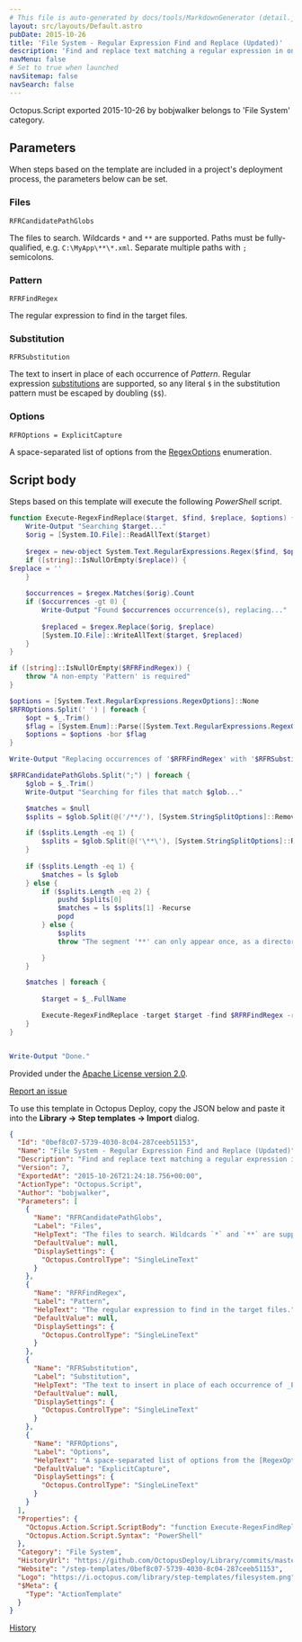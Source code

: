 ```yaml
---
# This file is auto-generated by docs/tools/MarkdownGenerator (detail.js)
layout: src/layouts/Default.astro
pubDate: 2015-10-26
title: 'File System - Regular Expression Find and Replace (Updated)'
description: 'Find and replace text matching a regular expression in one or more files. Now with working $ replacement.'
navMenu: false
# Set to true when launched
navSitemap: false
navSearch: false
---
```


Octopus.Script exported 2015-10-26 by bobjwalker belongs to 'File System' category.

## Parameters

When steps based on the template are included in a project's deployment process, the parameters below can be set.


<div class="param">

### Files

`RFRCandidatePathGlobs`

The files to search. Wildcards `*` and `**` are supported. Paths must be fully-qualified, e.g. `C:\MyApp\**\*.xml`. Separate multiple paths with `;` semicolons.

</div>
        
<div class="param">

### Pattern

`RFRFindRegex`

The regular expression to find in the target files.

</div>
        
<div class="param">

### Substitution

`RFRSubstitution`

The text to insert in place of each occurrence of _Pattern_. Regular expression [substitutions](http://msdn.microsoft.com/en-us/library/ewy2t5e0.aspx) are supported, so any literal `$` in the substitution pattern must be escaped by doubling (`$$`).

</div>
        
<div class="param">

### Options

`RFROptions = ExplicitCapture`

A space-separated list of options from the [RegexOptions](http://msdn.microsoft.com/en-us/library/system.text.regularexpressions.regexoptions.aspx) enumeration.

</div>
        

## Script body

Steps based on this template will execute the following *PowerShell* script.

```powershell
function Execute-RegexFindReplace($target, $find, $replace, $options) {
    Write-Output "Searching $target..."
    $orig = [System.IO.File]::ReadAllText($target)
    
    $regex = new-object System.Text.RegularExpressions.Regex($find, $options)
    if ([string]::IsNullOrEmpty($replace)) {        
$replace = ''
    }
    
    $occurrences = $regex.Matches($orig).Count
    if ($occurrences -gt 0) {
        Write-Output "Found $occurrences occurrence(s), replacing..."
        
        $replaced = $regex.Replace($orig, $replace)
        [System.IO.File]::WriteAllText($target, $replaced)
    }
}

if ([string]::IsNullOrEmpty($RFRFindRegex)) {
    throw "A non-empty 'Pattern' is required"
}

$options = [System.Text.RegularExpressions.RegexOptions]::None
$RFROptions.Split(' ') | foreach {
    $opt = $_.Trim()
    $flag = [System.Enum]::Parse([System.Text.RegularExpressions.RegexOptions], $opt)
    $options = $options -bor $flag
}

Write-Output "Replacing occurrences of '$RFRFindRegex' with '$RFRSubstitution' applying options $RFROptions"

$RFRCandidatePathGlobs.Split(";") | foreach {
    $glob = $_.Trim()
    Write-Output "Searching for files that match $glob..."

    $matches = $null
    $splits = $glob.Split(@('/**/'), [System.StringSplitOptions]::RemoveEmptyEntries)

    if ($splits.Length -eq 1) {
        $splits = $glob.Split(@('\**\'), [System.StringSplitOptions]::RemoveEmptyEntries)
    }
    
    if ($splits.Length -eq 1) {
        $matches = ls $glob
    } else {
        if ($splits.Length -eq 2) {
            pushd $splits[0]
            $matches = ls $splits[1] -Recurse
            popd
        } else {
            $splits
            throw "The segment '**' can only appear once, as a directory name, in the glob expression"

        }
    }

    $matches | foreach {
        
        $target = $_.FullName

        Execute-RegexFindReplace -target $target -find $RFRFindRegex -replace $RFRSubstitution -options $options
    }
}


Write-Output "Done."
```

Provided under the [Apache License version 2.0](https://github.com/OctopusDeploy/Library/blob/master/LICENSE.txt).

[Report an issue](https://github.com/OctopusDeploy/Library/issues/new?assignees=&labels=&projects=&template=bug-report.yml&title=Issue%20with%20File%20System%20-%20Regular%20Expression%20Find%20and%20Replace%20(Updated)&step-template=File%20System%20-%20Regular%20Expression%20Find%20and%20Replace%20(Updated))

<div class="get-json">

To use this template in Octopus Deploy, copy the JSON below and paste it into the **Library → Step templates → Import** dialog.

```json
{
  "Id": "0bef8c07-5739-4030-8c04-287ceeb51153",
  "Name": "File System - Regular Expression Find and Replace (Updated)",
  "Description": "Find and replace text matching a regular expression in one or more files. Now with working $ replacement.",
  "Version": 7,
  "ExportedAt": "2015-10-26T21:24:18.756+00:00",
  "ActionType": "Octopus.Script",
  "Author": "bobjwalker",
  "Parameters": [
    {
      "Name": "RFRCandidatePathGlobs",
      "Label": "Files",
      "HelpText": "The files to search. Wildcards `*` and `**` are supported. Paths must be fully-qualified, e.g. `C:\\MyApp\\**\\*.xml`. Separate multiple paths with `;` semicolons.",
      "DefaultValue": null,
      "DisplaySettings": {
        "Octopus.ControlType": "SingleLineText"
      }
    },
    {
      "Name": "RFRFindRegex",
      "Label": "Pattern",
      "HelpText": "The regular expression to find in the target files.",
      "DefaultValue": null,
      "DisplaySettings": {
        "Octopus.ControlType": "SingleLineText"
      }
    },
    {
      "Name": "RFRSubstitution",
      "Label": "Substitution",
      "HelpText": "The text to insert in place of each occurrence of _Pattern_. Regular expression [substitutions](http://msdn.microsoft.com/en-us/library/ewy2t5e0.aspx) are supported, so any literal `$` in the substitution pattern must be escaped by doubling (`$$`).",
      "DefaultValue": null,
      "DisplaySettings": {
        "Octopus.ControlType": "SingleLineText"
      }
    },
    {
      "Name": "RFROptions",
      "Label": "Options",
      "HelpText": "A space-separated list of options from the [RegexOptions](http://msdn.microsoft.com/en-us/library/system.text.regularexpressions.regexoptions.aspx) enumeration.",
      "DefaultValue": "ExplicitCapture",
      "DisplaySettings": {
        "Octopus.ControlType": "SingleLineText"
      }
    }
  ],
  "Properties": {
    "Octopus.Action.Script.ScriptBody": "function Execute-RegexFindReplace($target, $find, $replace, $options) {\n    Write-Output \"Searching $target...\"\n    $orig = [System.IO.File]::ReadAllText($target)\n    \n    $regex = new-object System.Text.RegularExpressions.Regex($find, $options)\n    if ([string]::IsNullOrEmpty($replace)) {        \n$replace = ''\n    }\n    \n    $occurrences = $regex.Matches($orig).Count\n    if ($occurrences -gt 0) {\n        Write-Output \"Found $occurrences occurrence(s), replacing...\"\n        \n        $replaced = $regex.Replace($orig, $replace)\n        [System.IO.File]::WriteAllText($target, $replaced)\n    }\n}\n\nif ([string]::IsNullOrEmpty($RFRFindRegex)) {\n    throw \"A non-empty 'Pattern' is required\"\n}\n\n$options = [System.Text.RegularExpressions.RegexOptions]::None\n$RFROptions.Split(' ') | foreach {\n    $opt = $_.Trim()\n    $flag = [System.Enum]::Parse([System.Text.RegularExpressions.RegexOptions], $opt)\n    $options = $options -bor $flag\n}\n\nWrite-Output \"Replacing occurrences of '$RFRFindRegex' with '$RFRSubstitution' applying options $RFROptions\"\n\n$RFRCandidatePathGlobs.Split(\";\") | foreach {\n    $glob = $_.Trim()\n    Write-Output \"Searching for files that match $glob...\"\n\n    $matches = $null\n    $splits = $glob.Split(@('/**/'), [System.StringSplitOptions]::RemoveEmptyEntries)\n\n    if ($splits.Length -eq 1) {\n        $splits = $glob.Split(@('\\**\\'), [System.StringSplitOptions]::RemoveEmptyEntries)\n    }\n    \n    if ($splits.Length -eq 1) {\n        $matches = ls $glob\n    } else {\n        if ($splits.Length -eq 2) {\n            pushd $splits[0]\n            $matches = ls $splits[1] -Recurse\n            popd\n        } else {\n            $splits\n            throw \"The segment '**' can only appear once, as a directory name, in the glob expression\"\n\n        }\n    }\n\n    $matches | foreach {\n        \n        $target = $_.FullName\n\n        Execute-RegexFindReplace -target $target -find $RFRFindRegex -replace $RFRSubstitution -options $options\n    }\n}\n\n\nWrite-Output \"Done.\"",
    "Octopus.Action.Script.Syntax": "PowerShell"
  },
  "Category": "File System",
  "HistoryUrl": "https://github.com/OctopusDeploy/Library/commits/master/step-templates//opt/buildagent/work/75443764cd38076d/step-templates/file-system-regular-expression-find-and-replace.json",
  "Website": "/step-templates/0bef8c07-5739-4030-8c04-287ceeb51153",
  "Logo": "https://i.octopus.com/library/step-templates/filesystem.png",
  "$Meta": {
    "Type": "ActionTemplate"
  }
}
```

[History](https://github.com/OctopusDeploy/Library/commits/master/step-templates/https://github.com/OctopusDeploy/Library/commits/master/step-templates//opt/buildagent/work/75443764cd38076d/step-templates/file-system-regular-expression-find-and-replace.json)

</div>

